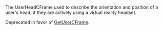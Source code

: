 The UserHeadCFrame used to describe the orientation and position of a
user's head, if they are actively using a virtual reality headset.

Deprecated in favor of [GetUserCFrame](https://create.roblox.com/docs/reference/engine/classes/UserInputService#GetUserCFrame).